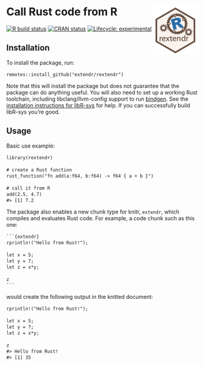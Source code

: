 
<!-- README.md is generated from README.Rmd. Please edit that file -->

# Call Rust code from R <img width="120px" alt="rextendr logo" align="right" src="man/figures/rextendr-logo.png">

<!-- badges: start -->

[![R build
status](https://github.com/extendr/rextendr/workflows/R-CMD-check/badge.svg)](https://github.com/extendr/rextendr/actions)
[![CRAN
status](https://www.r-pkg.org/badges/version/rextendr)](https://CRAN.R-project.org/package=rextendr)
[![Lifecycle:
experimental](https://img.shields.io/badge/lifecycle-experimental-orange.svg)](https://www.tidyverse.org/lifecycle/#experimental)
<!-- badges: end -->

## Installation

To install the package, run:

    remotes::install_github("extendr/rextendr")

Note that this will install the package but does not guarantee that the
package can do anything useful. You will also need to set up a working
Rust toolchain, including libclang/llvm-config support to run
[bindgen](https://rust-lang.github.io/rust-bindgen/). See the
[installation instructions for
libR-sys](https://github.com/extendr/libR-sys) for help. If you can
successfully build libR-sys you’re good.

## Usage

Basic use example:

    library(rextendr)

    # create a Rust function
    rust_function("fn add(a:f64, b:f64) -> f64 { a + b }")

    # call it from R
    add(2.5, 4.7)
    #> [1] 7.2

The package also enables a new chunk type for knitr, `extendr`, which
compiles and evaluates Rust code. For example, a code chunk such as this
one:

    ```{extendr}
    rprintln!("Hello from Rust!");

    let x = 5;
    let y = 7;
    let z = x*y;

    z
    ```

would create the following output in the knitted document:

    rprintln!("Hello from Rust!");

    let x = 5;
    let y = 7;
    let z = x*y;

    z
    #> Hello from Rust!
    #> [1] 35

